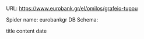 URL: https://www.eurobank.gr/el/omilos/grafeio-tupou

Spider name: eurobankgr
DB Schema:

title
content
date